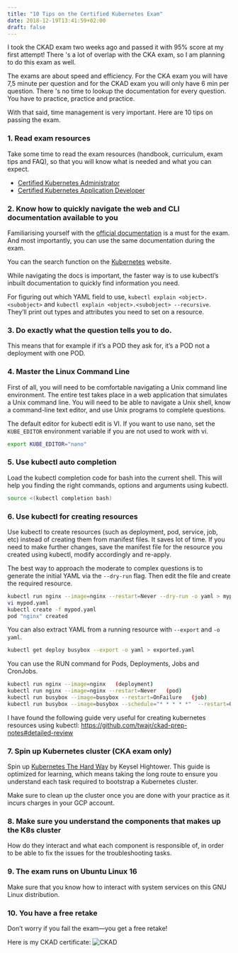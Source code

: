 ```yaml
---
title: "10 Tips on the Certified Kubernetes Exam"
date: 2018-12-19T13:41:59+02:00
draft: false
---
```


I took the CKAD exam two weeks ago and passed it with 95% score at my first attempt! There 's a lot of overlap with the CKA exam, so I am planning to do this exam as well.

The exams are about speed and efficiency. For the CKA exam you will have 7,5 minute per question and for the CKAD exam you will only have 6 min per question. There 's no time to lookup the documentation for every question. You have to practice, practice and practice. 

With that said, time management is very important. Here are 10 tips on passing the exam.

### 1. Read exam resources

Take some time to read the exam resources (handbook, curriculum, exam tips and FAQ), so that you will know what is needed and what you can expect. 

* [Certified Kubernetes Administrator](https://www.cncf.io/certification/cka/)
* [Certified Kubernetes Application Developer](https://www.cncf.io/certification/ckad/)

### 2. Know how to quickly navigate the web and CLI documentation available to you

Familiarising yourself with the [official documentation](https://www.kubernetes.io/docs/) is a must for the exam. And most importantly, you can use the same documentation during the exam. 

You can the search function on the [Kubernetes](https://www.kubernetes.io/docs/) website.

While navigating the docs is important, the faster way is to use kubectl’s inbuilt documentation to quickly find information you need.

For figuring out which YAML field to use, `kubectl explain <object>.<subobject>` and `kubectl explain <object>.<subobject> --recursive`. They’ll print out types and attributes you need to set on a resource.

### 3. Do exactly what the question tells you to do.

This means that for example if it’s a POD they ask for, it’s a POD not a deployment with one POD.

### 4. Master the Linux Command Line
First of all, you will need to be comfortable navigating a Unix command line environment. The entire test takes place in a web application that simulates a Unix command line. You will need to be able to navigate a Unix shell, know a command-line text editor, and use Unix programs to complete questions.

The default editor for kubectl edit is VI. If you want to use nano, set the `KUBE_EDITOR` environment variable if you are not used to work with vi. 

```bash
export KUBE_EDITOR="nano"
```

### 5. Use kubectl auto completion

Load the kubectl completion code for bash into the current shell. This will help you finding the right commands, options and arguments using kubectl.

```bash
source <(kubectl completion bash)
```

### 6. Use kubectl for creating resources
Use kubectl to create resources (such as deployment, pod, service, job, etc) instead of creating them from manifest files. It saves lot of time. If you need to make further changes, save the manifest file for the resource you created using kubectl, modify accordingly and re-apply.

The best way to approach the moderate to complex questions is to generate the initial YAML via the `--dry-run` flag. Then edit the file and create the required resource. 

```bash
kubectl run nginx --image=nginx --restart=Never --dry-run -o yaml > mypod.yaml
vi mypod.yaml
kubectl create -f mypod.yaml
pod "nginx" created
```

You can also extract YAML from a running resource with `--export` and `-o yaml`.

```bash
kubectl get deploy busybox --export -o yaml > exported.yaml
```

You can use the RUN command for Pods, Deployments, Jobs and CronJobs.

```bash
kubectl run nginx --image=nginx   (deployment)
kubectl run nginx --image=nginx --restart=Never   (pod)
kubectl run busybox --image=busybox --restart=OnFailure   (job)
kubectl run busybox --image=busybox --schedule="* * * * *"  --restart=OnFailure (cronJob)
```

I have found the following guide very useful for creating kubernetes resources using kubectl:
https://github.com/twajr/ckad-prep-notes#detailed-review

### 7. Spin up Kubernetes cluster (CKA exam only)

Spin up [Kubernetes The Hard Way](https://github.com/kelseyhightower/kubernetes-the-hard-way) by Keysel Hightower. This guide is optimized for learning, which means taking the long route to ensure you understand each task required to bootstrap a Kubernetes cluster.

Make sure to clean up the cluster once you are done with your practice as it incurs charges in your GCP account.

### 8. Make sure you understand the components that makes up the K8s cluster

How do they interact and what each component is responsible of, in order to be able to fix the issues for the troubleshooting tasks.

### 9. The exam runs on Ubuntu Linux 16

Make sure that you know how to interact with system services on this GNU Linux distribution.

### 10. You have a free retake

Don’t worry if you fail the exam—you get a free retake! 

Here is my CKAD certificate:
![CKAD](/img/CKAD_Certificate_Albert_sm.png "CKAD Certificate")